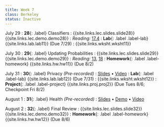 ```yaml
---
title: Week 7
class: Berkeley
status: Inactive
---
```


July 29
: **28**{: .label} Classifiers
  : {{site.links.lec.slides.slide28}} {{site.links.lec.demo.demo28}}
: _Reading:_ [17.4](https://inferentialthinking.com/chapters/17/4/Implementing_the_Classifier.html)
: **Lab**{: .label .label-lab} {{site.links.lab.lab11}} (Due 7/29)
  : {{site.links.wksht.wksht11}}

July 30
: **29**{: .label} Updating Probabilities
  : {{site.links.lec.slides.slide29}} {{site.links.lec.demo.demo29}}
: _Reading:_ [13](https://inferentialthinking.com/chapters/13/Estimation.html), [18](https://inferentialthinking.com/chapters/18/Updating_Predictions.html)
: **Homework**{: .label .label-homework} {{site.links.hw.hw11}} (Due 8/2)

July 31
: **30**{: .label} Privacy _(Pre-recorded)_
  : [Slides](https://drive.google.com/file/d/1PogDwRiWDfOpnVeGVJ_dwdhFJRoD30SX/view?usp=sharing) &#8226; [Video](https://www.youtube.com/watch?v=tmk-bnQrtik)
: **Lab**{: .label .label-lab} {{site.links.lab.lab12}} (Due 7/31)
  : {{site.links.wksht.wksht12}}
: **Project**{: .label .label-project} {{site.links.proj.proj2}} (Due Tues 8/6; Checkpoint Fri 8/2)

August 1
: **31**{: .label} Health _(Pre-recorded)_
  : [Slides](https://docs.google.com/presentation/d/1vw9nYhVrDv4T6CRwOfq42t0o7tzJYqOjxW5nZ2hommA/edit?usp=sharing) &#8226; [Demo](https://data8.datahub.berkeley.edu/hub/user-redirect/git-pull?repo=https%3A%2F%2Fgithub.com%2Fdata-8%2Fmaterials-fa22&urlpath=tree%2Fmaterials-fa22%2Flec%2Flec38.ipynb&branch=main) &#8226; [Video](https://youtu.be/0ic4Bjn-cE4?si=PLvT6Gdpbkmd0jKm)

August 2
: **32**{: .label} Final Review
  : {{site.links.lec.slides.slide32}} {{site.links.lec.demo.demo32}}
: **Homework**{: .label .label-homework} {{site.links.hw.hw12}} (Due 8/6)
